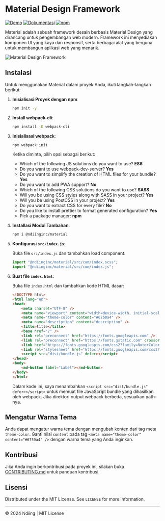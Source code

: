 # Material Design Framework

[![Demo](https://img.shields.io/badge/Demo-Lihat-blue.svg)](https://ndiing.github.io/material/dist/)
[![Dokumentasi](https://img.shields.io/badge/Dokumentasi-Lihat-blue.svg)](https://ndiing.gitbook.io/material)
[![npm](https://img.shields.io/npm/v/@ndiinginc/material)](https://www.npmjs.com/package/@ndiinginc/material)

Material adalah sebuah framework desain berbasis Material Design yang dirancang untuk pengembangan web modern. Framework ini menyediakan komponen UI yang kaya dan responsif, serta berbagai alat yang berguna untuk membangun aplikasi web yang menarik.

![Material Design Framework](https://github.com/ndiing/material/raw/main/Animation.gif)

## Instalasi

Untuk menggunakan Material dalam proyek Anda, ikuti langkah-langkah berikut:

1. **Inisialisasi Proyek dengan npm**:
   
    ```bash
    npm init -y
    ```

2. **Install webpack-cli**:

    ```bash
    npm install -D webpack-cli
    ```

3. **Inisialisasi webpack**:

    ```bash
    npx webpack init
    ```

    Ketika diminta, pilih opsi sebagai berikut:

    - Which of the following JS solutions do you want to use? **ES6**
    - Do you want to use webpack-dev-server? **Yes**
    - Do you want to simplify the creation of HTML files for your bundle? **Yes**
    - Do you want to add PWA support? **No**
    - Which of the following CSS solutions do you want to use? **SASS**
    - Will you be using CSS styles along with SASS in your project? **Yes**
    - Will you be using PostCSS in your project? **Yes**
    - Do you want to extract CSS for every file? **No**
    - Do you like to install prettier to format generated configuration? **Yes**
    - Pick a package manager: **npm**

4. **Installasi Modul Tambahan**:

    ```bash
    npm i @ndiinginc/material
    ```

5. **Konfigurasi `src/index.js`**:

    Buka file `src/index.js` dan tambahkan load component:

    ```javascript
    import "@ndiinginc/material/src/com/index.scss";
    import "@ndiinginc/material/src/com/index.js";
    ```

6. **Buat file `index.html`**:

    Buka file `index.html` dan tambahkan kode HTML dasar:

    ```html
    <!DOCTYPE html>
    <html lang="en">
    <head>
        <meta charset="UTF-8" />
        <meta name="viewport" content="width=device-width, initial-scale=1.0" />
        <meta name="theme-color" content="#6750a4" />
        <meta name="description" content="description" />
        <title>title</title>
        <base href="/" />
        <link rel="preconnect" href="https://fonts.googleapis.com" />
        <link rel="preconnect" href="https://fonts.gstatic.com" crossorigin />
        <link href="https://fonts.googleapis.com/css2?family=Noto+Color+Emoji&family=Noto+Sans:ital,wght@0,100..900;1,100..900&display=swap" rel="stylesheet" />
        <link rel="stylesheet" href="https://fonts.googleapis.com/css2?family=Material+Symbols+Outlined:opsz,wght,FILL,GRAD@20..48,100..700,0..1,-50..200" />
        <script src="dist/bundle.js" defer></script>
    </head>
    <body>
        <md-button label="Label"></md-button>
    </body>
    </html>
    ```

    Dalam kode ini, saya menambahkan `<script src="dist/bundle.js" defer></script>` untuk memuat file JavaScript bundle yang dihasilkan oleh webpack. Jika direktori output webpack berbeda, sesuaikan path-nya.

## Mengatur Warna Tema

Anda dapat mengatur warna tema dengan mengubah konten dari tag meta `theme-color`. Ganti nilai `content` pada tag `<meta name="theme-color" content="#6750a4" />` dengan warna tema yang Anda inginkan.

## Kontribusi

Jika Anda ingin berkontribusi pada proyek ini, silakan buka [CONTRIBUTING.md](CONTRIBUTING.md) untuk panduan kontribusi.

## Lisensi

Distributed under the MIT License. See `LICENSE` for more information.

---
© 2024 Ndiing | MIT License
